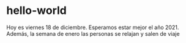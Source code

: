 # hello-world
Hoy es viernes 18 de diciembre. Esperamos estar mejor el año 2021.
Además, la semana de enero las personas se relajan y salen de viaje
